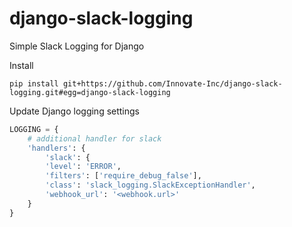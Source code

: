 # django-slack-logging

Simple Slack Logging for Django

Install
```pip
pip install git+https://github.com/Innovate-Inc/django-slack-logging.git#egg=django-slack-logging
```

Update Django logging settings
```python
LOGGING = {
    # additional handler for slack
    'handlers': {
        'slack': {
        'level': 'ERROR',
        'filters': ['require_debug_false'],
        'class': 'slack_logging.SlackExceptionHandler',
        'webhook_url': '<webhook.url>'
    }
}
```

